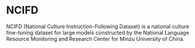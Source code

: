 # NCIFD
NCIFD (National Culture Instruction-Following Dataset) is a national culture fine-tuning dataset for large models constructed by the National Language Resource Monitoring and Research Center for Minzu University of China.
